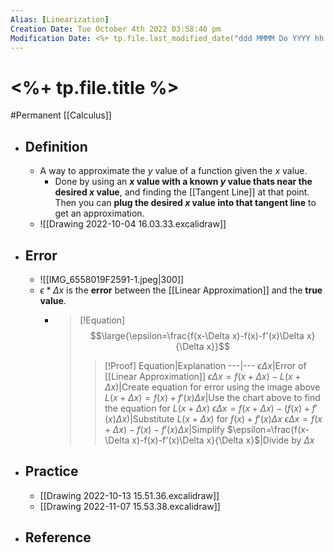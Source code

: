 ```yaml
---
Alias: [Linearization]
Creation Date: Tue October 4th 2022 03:58:40 pm 
Modification Date: <%+ tp.file.last_modified_date("ddd MMMM Do YYYY hh:mm:ss a") %>
---
```

# <%+ tp.file.title %>
#Permanent [[Calculus]]

- ## Definition
	- A way to approximate the $y$ value of a function given the $x$ value.
		- Done by using an **$x$ value with a known $y$ value thats near the desired $x$ value**, and finding the [[Tangent Line]] at that point. Then you can **plug the desired $x$ value into that tangent line** to get an approximation.
	- ![[Drawing 2022-10-04 16.03.33.excalidraw]]
- ## Error
	- ![[IMG_6558019F2591-1.jpeg|300]]
	- $\epsilon*\Delta x$ is the **error** between the [[Linear Approximation]] and the **true value**.
		- > [!Equation]
		  > $$\large{\epsilon=\frac{f(x-\Delta x)-f(x)-f'(x)\Delta x}{\Delta x}}$$
		  > 
		  > > [!Proof]
		  > > Equation|Explanation
		  > > ---|---
		  > > $\epsilon\Delta x$|Error of [[Linear Approximation]]
		  > > $\epsilon\Delta x=f(x+\Delta x)-L(x+\Delta x)$|Create equation for error using the image above
		  > > $L(x+\Delta x)=f(x)+f'(x)\Delta x$|Use the chart above to find the equation for $L(x+\Delta x)$
		  > > $\epsilon\Delta x=f(x+\Delta x)-(f(x)+f'(x)\Delta x)$|Substitute $L(x+\Delta x)$ for $f(x)+f'(x)\Delta x$
		  > > $\epsilon\Delta x=f(x+\Delta x)-f(x)-f'(x)\Delta x$|Simplify
		  > > $\epsilon=\frac{f(x-\Delta x)-f(x)-f'(x)\Delta x}{\Delta x}$|Divide by $\Delta x$
		  > > 
- ## Practice
	- [[Drawing 2022-10-13 15.51.36.excalidraw]]
	- [[Drawing 2022-11-07 15.53.38.excalidraw]]
- ## Reference